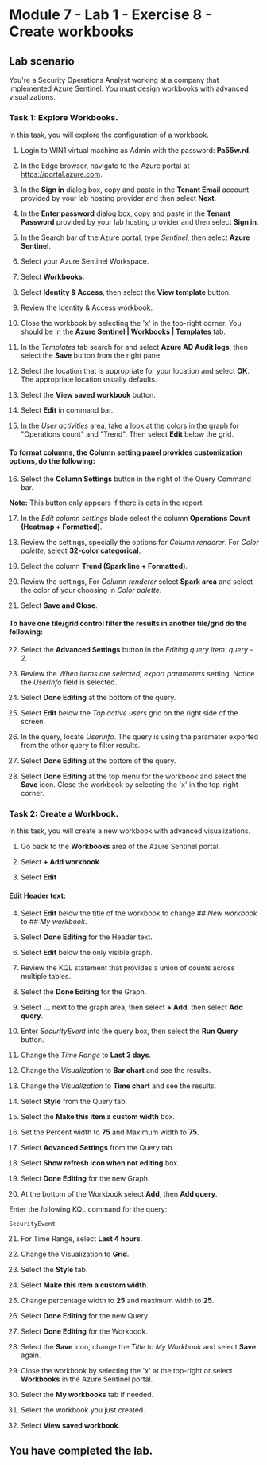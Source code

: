 # Module 7 - Lab 1 - Exercise 8 - Create workbooks

## Lab scenario

You're a Security Operations Analyst working at a company that implemented Azure Sentinel. You must design workbooks with advanced visualizations.

### Task 1: Explore Workbooks.

In this task, you will explore the configuration of a workbook.

1. Login to WIN1 virtual machine as Admin with the password: **Pa55w.rd**.  

2. In the Edge browser, navigate to the Azure portal at https://portal.azure.com.

3. In the **Sign in** dialog box, copy and paste in the **Tenant Email** account provided by your lab hosting provider and then select **Next**.

4. In the **Enter password** dialog box, copy and paste in the **Tenant Password** provided by your lab hosting provider and then select **Sign in**.

5. In the Search bar of the Azure portal, type *Sentinel*, then select **Azure Sentinel**.

6. Select your Azure Sentinel Workspace.

7. Select **Workbooks**.

8. Select **Identity & Access**, then select the **View template** button.

9. Review the Identity & Access workbook.

10. Close the workbook by selecting the 'x' in the top-right corner. You should be in the **Azure Sentinel | Workbooks | Templates** tab.

11. In the *Templates* tab search for and select **Azure AD Audit logs**, then select the **Save** button from the right pane. 

12. Select the location that is appropriate for your location and select **OK**. The appropriate location usually defaults.

13. Select the **View saved workbook** button.

14. Select **Edit** in command bar.

15. In the *User activities* area, take a look at the colors in the graph for "Operations count" and "Trend". Then select **Edit** below the grid.

#### To format columns, the Column setting panel provides customization options, do the following:

16. Select the **Column Settings** button in the right of the Query Command bar.

**Note:** This button only appears if there is data in the report.

17. In the *Edit column settings* blade select the column **Operations Count (Heatmap + Formatted)**.

18. Review the settings, specially the options for *Column renderer*. For *Color palette*, select **32-color categorical**.

19. Select the column **Trend (Spark line + Formatted)**.

20. Review the settings, For *Column renderer* select **Spark area** and select the color of your choosing in *Color palette*.

21. Select **Save and Close**.

#### To have one tile/grid control filter the results in another tile/grid do the following:

22. Select the **Advanced Settings** button in the *Editing query item: query - 2*.

23. Review the *When items are selected, export parameters* setting. Notice the *UserInfo* field is selected.

24. Select **Done Editing** at the bottom of the query.

25. Select **Edit** below the *Top active users* grid on the right side of the screen.  

26. In the query, locate *UserInfo*. The query is using the parameter exported from the other query to filter results.

27. Select **Done Editing** at the bottom of the query.

28. Select **Done Editing** at the top menu for the workbook and select the **Save** icon. Close the workbook by selecting the 'x' in the top-right corner.

### Task 2: Create a Workbook.

In this task, you will create a new workbook with advanced visualizations.

1. Go back to the **Workbooks** area of the Azure Sentinel portal.

2. Select **+ Add workbook**

3. Select **Edit**

#### Edit Header text:

4. Select **Edit** below the title of the workbook to change *## New workbook* to *## My workbook*.

5. Select **Done Editing** for the Header text.

6. Select **Edit** below the only visible graph.

7. Review the KQL statement that provides a union of counts across multiple tables.

8. Select the **Done Editing** for the Graph.

9. Select **...** next to the graph area, then select **+ Add**, then select **Add query**.

10. Enter *SecurityEvent* into the query box, then select the **Run Query** button.

11. Change the *Time Range* to **Last 3 days**.

12. Change the *Visualization* to **Bar chart** and see the results.

13. Change the *Visualization* to **Time chart** and see the results.

14. Select **Style** from the Query tab.

15. Select the **Make this item a custom width** box.

16. Set the Percent width to **75** and Maximum width to **75**.

17. Select **Advanced Settings** from the Query tab.

18. Select **Show refresh icon when not editing** box. 

19. Select **Done Editing** for the new Graph.

20. At the bottom of the Workbook select **Add**, then **Add query**.

Enter the following KQL command for the query:

```
SecurityEvent
```

21. For Time Range, select **Last 4 hours**.

22. Change the Visualization to **Grid**.

23. Select the **Style** tab.

24. Select **Make this item a custom width**.

25. Change percentage width to **25** and maximum width to **25**. 

26. Select **Done Editing** for the new Query.

27. Select **Done Editing** for the Workbook.

28. Select the **Save** icon, change the *Title* to *My Workbook* and select **Save** again.

29. Close the workbook by selecting the 'x' at the top-right or select **Workbooks** in the Azure Sentinel portal.

30. Select the **My workbooks** tab if needed.

31. Select the workbook you just created.

32. Select **View saved workbook**.

## You have completed the lab.
